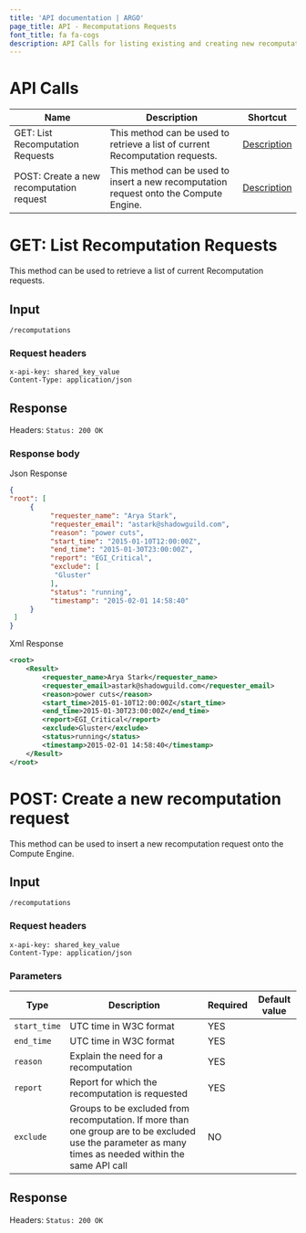 ```yaml
---
title: 'API documentation | ARGO'
page_title: API - Recomputations Requests
font_title: fa fa-cogs
description: API Calls for listing existing and creating new recomputation requests
---
```


# API Calls

Name                                     | Description                                                                            | Shortcut
---------------------------------------- | -------------------------------------------------------------------------------------- | ------------------
GET: List Recomputation Requests         | This method can be used to retrieve a list of current Recomputation requests.          | [ Description](#1)
POST: Create a new recomputation request | This method can be used to insert a new recomputation request onto the Compute Engine. | [ Description](#2)

<a id='1'></a>

# GET: List Recomputation Requests
This method can be used to retrieve a list of current Recomputation requests.

## Input

```
/recomputations
```


### Request headers

```
x-api-key: shared_key_value
Content-Type: application/json
```

## Response
Headers: `Status: 200 OK`

### Response body
Json Response

```json
{
"root": [
     {
          "requester_name": "Arya Stark",
          "requester_email": "astark@shadowguild.com",
          "reason": "power cuts",
          "start_time": "2015-01-10T12:00:00Z",
          "end_time": "2015-01-30T23:00:00Z",
          "report": "EGI_Critical",
          "exclude": [
           "Gluster"
          ],
          "status": "running",
          "timestamp": "2015-02-01 14:58:40"
     }
 ]
}
```

Xml Response
```xml
<root>
    <Result>
        <requester_name>Arya Stark</requester_name>
        <requester_email>astark@shadowguild.com</requester_email>
        <reason>power cuts</reason>
        <start_time>2015-01-10T12:00:00Z</start_time>
        <end_time>2015-01-30T23:00:00Z</end_time>
        <report>EGI_Critical</report>
        <exclude>Gluster</exclude>
        <status>running</status>
        <timestamp>2015-02-01 14:58:40</timestamp>
    </Result>
</root>
```

<a id='2'></a>

# POST: Create a new recomputation request
This method can be used to insert a new recomputation request onto the Compute Engine.

## Input

```
/recomputations
```

### Request headers

```
x-api-key: shared_key_value
Content-Type: application/json
```

### Parameters

Type         | Description                                                                                                                                            | Required | Default value
------------ | ------------------------------------------------------------------------------------------------------------------------------------------------------ | -------- | -------------
`start_time` | UTC time in W3C format                                                                                                                                 | YES      |
`end_time`   | UTC time in W3C format                                                                                                                                 | YES      |
`reason`     | Explain the need for a recomputation                                                                                                                   | YES      |
`report`     | Report for which the recomputation is requested                                                                                                        | YES      |
`exclude`    | Groups to be excluded from recomputation. If more than one group are to be excluded use the parameter as many times as needed within the same API call | NO       |

## Response
Headers: `Status: 200 OK`
